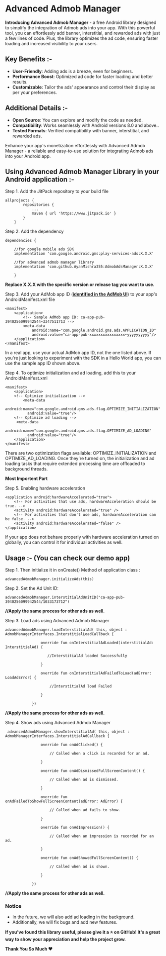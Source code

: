 
# Advanced Admob Manager

**Introducing Advanced Admob Manager** - a free Android library designed to simplify the integration of Admob ads into your app. With this powerful tool, you can effortlessly add banner, interstitial, and rewarded ads with just a few lines of code. Plus, the library optimizes the ad code, ensuring faster loading and increased visibility to your users.


## Key Benefits :- 

- **User-Friendly**: Adding ads is a breeze, even for beginners.
- **Performance Boost**: Optimized ad code for faster loading and better results.
- **Customizable**: Tailor the ads' appearance and control their display as per your preferences.


## Additional Details :-

- **Open Source**: You can explore and modify the code as needed.
- **Compatibility**: Works seamlessly with Android versions 8.0 and above..
- **Tested Formats**: Verified compatibility with banner, interstitial, and rewarded ads.

Enhance your app's monetization effortlessly with Advanced Admob Manager - a reliable and easy-to-use solution for integrating Admob ads into your Android app.


## Using Advanced Admob Manager Library in your Android application :-

Step 1. Add the JitPack repository to your build file

```
allprojects {
		repositories {
			...
			maven { url 'https://www.jitpack.io' }
		}
	}
```
Step 2. Add the dependency

```
dependencies {

    //for google mobile ads SDK 
    implementation 'com.google.android.gms:play-services-ads:X.X.X'

    //for advanced admob manager library
    implementation 'com.github.AyanMishra355:AdmobAdsManager:X.X.X'

	}
```

**Replace X.X.X with the specific version or release tag you want to use.**

Step 3. Add your AdMob app ID ([**identified in the AdMob UI**](https://support.google.com/admob/answer/7356431)) to your app's AndroidManifest.xml file

```
<manifest>
    <application>
        <!-- Sample AdMob app ID: ca-app-pub-3940256099942544~3347511713 -->
        <meta-data
            android:name="com.google.android.gms.ads.APPLICATION_ID"
            android:value="ca-app-pub-xxxxxxxxxxxxxxxx~yyyyyyyyyy"/>
    </application>
</manifest>
```
In a real app, use your actual AdMob app ID, not the one listed above. If you're just looking to experiment with the SDK in a Hello World app, you can use the sample app ID shown above.

Step 4. To optimize initialization and ad loading, add this to your AndroidManifest.xml

```
<manifest>
    <application>
	<!-- Optimize initialization -->
        <meta-data
          android:name="com.google.android.gms.ads.flag.OPTIMIZE_INITIALIZATION"
          android:value="true"/>
	<!-- Optimize ad loading -->
	 <meta-data
          android:name="com.google.android.gms.ads.flag.OPTIMIZE_AD_LOADING"
          android:value="true"/>
    </application>
</manifest>
```
There are two optimization flags available: OPTIMIZE_INITIALIZATION and OPTIMIZE_AD_LOADING. Once they're turned on, the initialization and ad loading tasks that require extended processing time are offloaded to background threads.

**Most Importent Part**

Step 5. Enabling hardware acceleration

```
<application android:hardwareAccelerated="true">
    <!-- For activities that use ads, hardwareAcceleration should be true. -->
    <activity android:hardwareAccelerated="true" />
    <!-- For activities that don't use ads, hardwareAcceleration can be false. -->
    <activity android:hardwareAccelerated="false" />
</application>
```
If your app does not behave properly with hardware acceleration turned on globally, you can control it for individual activities as well.

## Usage :- (You can check our demo app)

Step 1. Then initialize it in onCreate() Method of application class :

```
advancedAdmobManager.initializeAds(this)
```

Step 2. Set the Ad Unit ID:

```
advancedAdmobManager.interstitialAdUnitID("ca-app-pub-3940256099942544/1033173712")
```
**//Apply the same process for other ads as well.**

Step 3. Load ads using Advanced Admob Manager 

```
advancedAdmobManager.loadInterstitialAd( this, object : AdmobManagerInterfaces.InterstitialLoadCallback {

                override fun onInterstitialAdLoaded(interstitialAd: InterstitialAd) {

                   //InterstitialAd loaded Successfully

                }

                override fun onInterstitialAdFailedToLoad(adError: LoadAdError) {

                    //InterstitialAd load Failed

                }

            })

```

**//Apply the same process for other ads as well.**

Step 4. Show ads using Advanced Admob Manager

```
 advancedAdmobManager.showInterstitialAd( this, object : AdmobManagerInterfaces.InterstitialAdCallback {

                override fun onAdClicked() {

                    // Called when a click is recorded for an ad.
                    
                }

                override fun onAdDismissedFullScreenContent() {

                    // Called when ad is dismissed.
                    
                }

                override fun onAdFailedToShowFullScreenContent(adError: AdError) {

                    // Called when ad fails to show.

                }

                override fun onAdImpression() {

                    // Called when an impression is recorded for an ad.

                }

                override fun onAdShowedFullScreenContent() {

                    // Called when ad is shown.

                }

            })
```
**//Apply the same process for other ads as well.**

### Notice
* In the future, we will also add ad loading in the background.
* Additionally, we will fix bugs and add new features.

**If you've found this library useful, please give it a :star: on GitHub! It's a great way to show your appreciation and help the project grow.**

**Thank You So Much :heart:** 
